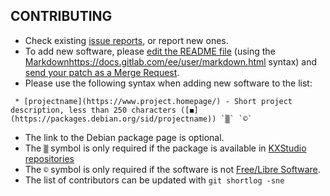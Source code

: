 ## CONTRIBUTING

- Check existing [issue reports](https://gitlab.com/nodiscc/awesome-linuxaudio/issues), or report new ones.
- To add new software, please [edit the README file](https://gitlab.com/nodiscc/awesome-linuxaudio/-/edit/master/README.md) (using the [Markdown]()https://docs.gitlab.com/ee/user/markdown.html syntax) and [send your patch as a Merge Request](https://docs.gitlab.com/ee/user/project/merge_requests/creating_merge_requests.html).
- Please use the following syntax when adding new software to the list:

```
 * [projectname](https://www.project.homepage/) - Short project description, less than 250 characters ([◼](https://packages.debian.org/sid/projectname)) `▒` `©`
```

- The link to the Debian package page is optional.
- The `▒` symbol is only required if the package is available in [KXStudio repositories](https://kxstudio.linuxaudio.org/Repositories)
- The `©` symbol is only required if the software is not [Free/Libre Software](https://en.wikipedia.org/wiki/Free_software).
- The list of contributors can be updated with `git shortlog -sne`

